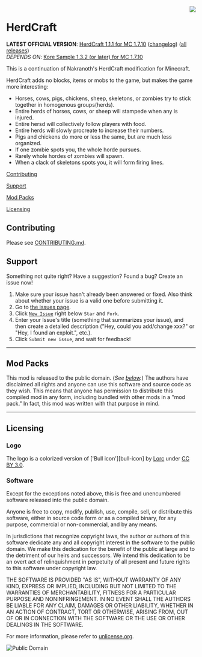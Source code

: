 <img src="https://raw.githubusercontent.com/MinecraftModArchive/HerdCraft/develop/art/logo/logo-128.png" align="right" />

# HerdCraft
**LATEST OFFICIAL VERSION**: [HerdCraft 1.1.1 for MC 1.7.10][latest] ([changelog][changelog.md]) ([all
releases][releases])<br />
*DEPENDS ON*: [Kore Sample 1.3.2 (or later) for MC 1.7.10][koresample]

[latest]: https://www.curseforge.com/minecraft/mc-mods/nakranoths-herdcraft
[releases]: https://github.com/scottkillen-minecraft-mods/Herdcraft/releases
[changelog.md]: https://github.com/scottkillen-minecraft-mods/Herdcraft/blob/develop/src/main/resources/CHANGELOG.md
[koresample]: https://www.curseforge.com/minecraft/mc-mods/kore-sample

This is a continuation of Nakranoth's HerdCraft modification for Minecraft.

HerdCraft adds no blocks, items or mobs to the game, but makes the game more interesting:

- Horses, cows, pigs, chickens, sheep, skeletons, or zombies try to stick together in homogenous groups(herds).
- Entire herds of horses, cows, or sheep will stampede when any is injured.
- Entire hersd will collectively follow players with food.
- Entire herds will slowly procreate to increase their numbers.
- Pigs and chickens do more or less the same, but are much less organized.
- If one zombie spots you, the whole horde pursues.
- Rarely whole hordes of zombies will spawn.
- When a clack of skeletons spots you, it will form firing lines.

[Contributing](#contributing)

[Support](#support)

[Mod Packs](#mod-packs)

[Licensing](#licensing)

## Contributing

Please see [CONTRIBUTING.md](CONTRIBUTING.md).

## Support
Something not quite right?  Have a suggestion?  Found a bug?  Create an issue now!

1. Make sure your issue hasn't already been answered or fixed.  Also think about whether your issue is a valid one
before submitting it.
2. Go to [the issues page][issues].
3. Click [`New Issue`][new] right below `Star` and `Fork`.
4. Enter your Issue's title (something that summarizes your issue), and then create a detailed description ("Hey, could
you add/change xxx?" or "Hey, I found an exploit.", etc.).
5. Click `Submit new issue`, and wait for feedback!

[issues]: https://github.com/scottkillen-minecraft-mods/Herdcraft/issues
[new]: https://github.com/scottkillen-minecraft-mods/Herdcraft/issues/new

* * *

## Mod Packs

This mod is released to the public domain. (*See [below](#licensing).*) The authors have disclaimed all rights and
anyone can use this software and source code as they wish. This means that anyone has permission to distribute this
compiled mod in any form, including bundled with other mods in a "mod pack." In fact, this mod was written with that
purpose in mind.

* * *

## Licensing

### Logo

The logo is a colorized version of ['Bull icon'][bull-icon] by [Lorc][lorc-site] under [CC BY 3.0][ccby30].

[beech-icon]: http://game-icons.net/lorc/originals/bull.html
[lorc-site]: http://lorcblog.blogspot.com/
[ccby30]: http://creativecommons.org/licenses/by/3.0/

### Software

Except for the exceptions noted above, this is free and unencumbered software released into the public domain.

Anyone is free to copy, modify, publish, use, compile, sell, or distribute this software, either in source code form or
as a compiled binary, for any purpose, commercial or non-commercial, and by any means.

In jurisdictions that recognize copyright laws, the author or authors of this software dedicate any and all copyright
interest in the software to the public domain. We make this dedication for the benefit of the public at large and to the
detriment of our heirs and successors. We intend this dedication to be an overt act of relinquishment in perpetuity of
all present and future rights to this software under copyright law.

THE SOFTWARE IS PROVIDED "AS IS", WITHOUT WARRANTY OF ANY KIND, EXPRESS OR IMPLIED, INCLUDING BUT NOT LIMITED TO THE
WARRANTIES OF MERCHANTABILITY, FITNESS FOR A PARTICULAR PURPOSE AND NONINFRINGEMENT. IN NO EVENT SHALL THE AUTHORS BE
LIABLE FOR ANY CLAIM, DAMAGES OR OTHER LIABILITY, WHETHER IN AN ACTION OF CONTRACT, TORT OR OTHERWISE, ARISING FROM, OUT
OF OR IN CONNECTION WITH THE SOFTWARE OR THE USE OR OTHER DEALINGS IN THE SOFTWARE.

For more information, please refer to [unlicense.org](http://unlicense.org/).

![Public Domain](https://user-images.githubusercontent.com/1509989/60477618-c00cf400-9c4d-11e9-9fd0-58a021d48a4a.png)
